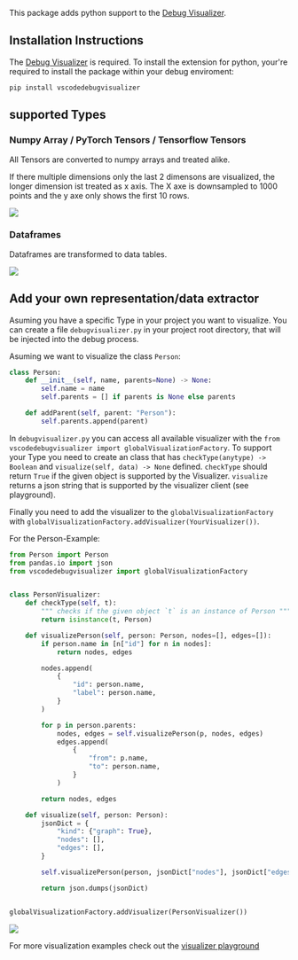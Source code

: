 This package adds python support to the [Debug Visualizer](https://marketplace.visualstudio.com/items?itemName=hediet.debug-visualizer).

## Installation Instructions

The  [Debug Visualizer](https://marketplace.visualstudio.com/items?itemName=hediet.debug-visualizer) is required. To install the extension for python, your're required to install the package within your debug enviroment:

`pip install vscodedebugvisualizer`

## supported Types

### Numpy Array / PyTorch Tensors / Tensorflow Tensors

All Tensors are converted to numpy arrays and treated alike.

If there multiple dimensions only the last 2 dimensons are visualized, the longer dimension ist treated as x axis. The X axe is downsampled to 1000 points and the y axe only shows the first 10 rows.

![](docs/np-array.png)

### Dataframes

Dataframes are transformed to data tables.

![](docs/dataframes.png)

## Add your own representation/data extractor

Asuming you have a specific Type in your project you want to visualize. You can create a file `debugvisualizer.py` in your project root directory, that will be injected into the debug process.

Asuming we want to visualize the class `Person`:

```python
class Person:
    def __init__(self, name, parents=None) -> None:
        self.name = name
        self.parents = [] if parents is None else parents

    def addParent(self, parent: "Person"):
        self.parents.append(parent)

```

In `debugvisualizer.py` you can access all available visualizer with the `from vscodedebugvisualizer import globalVisualizationFactory`. To support your Type you need to create an class that has `checkType(anytype) -> Boolean` and `visualize(self, data) -> None` defined.
`checkType` should return `True` if the given object is supported by the Visualizer.
`visualize` returns a json string that is supported by the visualizer client (see playground).

Finally you need to add the visualizer to the `globalVisualizationFactory` with `globalVisualizationFactory.addVisualizer(YourVisualizer())`.

For the Person-Example:

```python
from Person import Person
from pandas.io import json
from vscodedebugvisualizer import globalVisualizationFactory


class PersonVisualizer:
    def checkType(self, t):
        """ checks if the given object `t` is an instance of Person """
        return isinstance(t, Person)

    def visualizePerson(self, person: Person, nodes=[], edges=[]):
        if person.name in [n["id"] for n in nodes]:
            return nodes, edges

        nodes.append(
            {
                "id": person.name,
                "label": person.name,
            }
        )

        for p in person.parents:
            nodes, edges = self.visualizePerson(p, nodes, edges)
            edges.append(
                {
                    "from": p.name,
                    "to": person.name,
                }
            )

        return nodes, edges

    def visualize(self, person: Person):
        jsonDict = {
            "kind": {"graph": True},
            "nodes": [],
            "edges": [],
        }

        self.visualizePerson(person, jsonDict["nodes"], jsonDict["edges"])

        return json.dumps(jsonDict)


globalVisualizationFactory.addVisualizer(PersonVisualizer())
```

![](docs/PersonDebug.png)


For more visualization examples check out the [visualizer playground](https://hediet.github.io/visualization/?darkTheme=1)